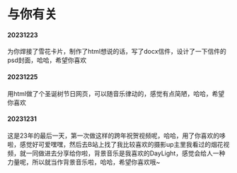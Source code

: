 # 与你有关

#### 20231223

为你焊接了雪花卡片，制作了html想说的话，写了docx信件，设计了一下信件的psd封面，哈哈，希望你喜欢

#### 20231225

用html做了个圣诞树节日网页，可以随音乐律动的，感觉有点简陋，哈哈，希望你喜欢

#### 20231231

这是23年的最后一天，第一次做这样的跨年祝贺视频呢，哈哈，用了你喜欢的哆啦，感觉好可爱嘿嘿，然后去B站上找了我比较喜欢的摄影up主里我看过的烟花视频，就一同做进去分享给你啦，背景音乐是我喜欢的DayLight，感觉会给人一种力量呢，所以就当作背景音乐啦，哈哈，希望你喜欢哦~